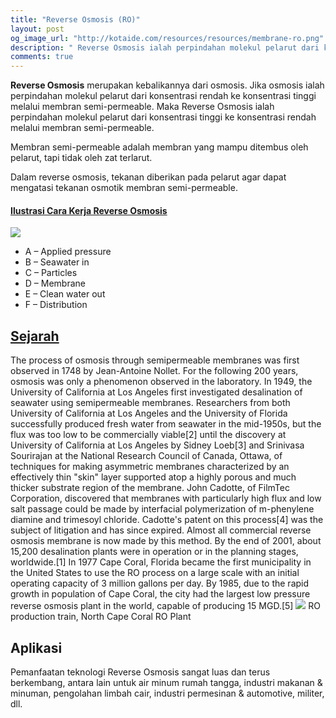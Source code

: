 ```yaml
---
title: "Reverse Osmosis (RO)"
layout: post
og_image_url: "http://kotaide.com/resources/resources/membrane-ro.png"
description: " Reverse Osmosis ialah perpindahan molekul pelarut dari konsentrasi tinggi ke konsentrasi rendah melalui membran semi-permeable."
comments: true
---
```

**Reverse Osmosis** merupakan kebalikannya dari osmosis. Jika osmosis ialah perpindahan molekul pelarut dari konsentrasi rendah ke konsentrasi tinggi melalui membran semi-permeable. Maka Reverse Osmosis ialah perpindahan molekul pelarut dari konsentrasi tinggi ke konsentrasi rendah melalui membran semi-permeable.

Membran semi-permeable adalah membran yang mampu ditembus oleh pelarut, tapi tidak oleh zat terlarut.

Dalam reverse osmosis, tekanan diberikan pada pelarut agar dapat mengatasi tekanan osmotik membran semi-permeable.


#### [Ilustrasi Cara Kerja Reverse Osmosis](https://simple.wikipedia.org/wiki/Reverse_osmosis)
![]({{site.url}}/images/300px-Simple_RO_schematic.png)

* A – Applied pressure
* B – Seawater in
* C – Particles
* D – Membrane
* E – Clean water out
* F – Distribution

## [Sejarah](https://en.wikipedia.org/wiki/Reverse_osmosis)
The process of osmosis through semipermeable membranes was first observed in 1748 by Jean-Antoine Nollet. For the following 200 years, osmosis was only a phenomenon observed in the laboratory. In 1949, the University of California at Los Angeles first investigated desalination of seawater using semipermeable membranes. Researchers from both University of California at Los Angeles and the University of Florida successfully produced fresh water from seawater in the mid-1950s, but the flux was too low to be commercially viable[2] until the discovery at University of California at Los Angeles by Sidney Loeb[3] and Srinivasa Sourirajan at the National Research Council of Canada, Ottawa, of techniques for making asymmetric membranes characterized by an effectively thin "skin" layer supported atop a highly porous and much thicker substrate region of the membrane. John Cadotte, of FilmTec Corporation, discovered that membranes with particularly high flux and low salt passage could be made by interfacial polymerization of m-phenylene diamine and trimesoyl chloride. Cadotte's patent on this process[4] was the subject of litigation and has since expired. Almost all commercial reverse osmosis membrane is now made by this method. By the end of 2001, about 15,200 desalination plants were in operation or in the planning stages, worldwide.[1]
In 1977 Cape Coral, Florida became the first municipality in the United States to use the RO process on a large scale with an initial operating capacity of 3 million gallons per day. By 1985, due to the rapid growth in population of Cape Coral, the city had the largest low pressure reverse osmosis plant in the world, capable of producing 15 MGD.[5]
![](https://upload.wikimedia.org/wikipedia/commons/thumb/b/b8/Northcapecoral-RO.jpg/220px-Northcapecoral-RO.jpg)
RO production train, North Cape Coral RO Plant

## Aplikasi
Pemanfaatan teknologi Reverse Osmosis sangat luas dan terus berkembang, antara lain untuk air minum rumah tangga, industri makanan & minuman, pengolahan limbah cair, industri permesinan & automotive, militer, dll.
